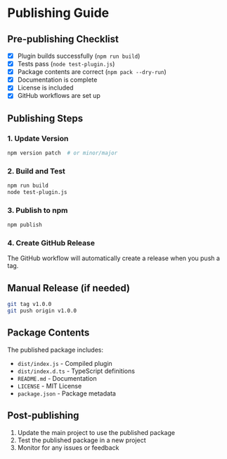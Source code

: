# Publishing Guide

## Pre-publishing Checklist

- [x] Plugin builds successfully (`npm run build`)
- [x] Tests pass (`node test-plugin.js`)
- [x] Package contents are correct (`npm pack --dry-run`)
- [x] Documentation is complete
- [x] License is included
- [x] GitHub workflows are set up

## Publishing Steps

### 1. Update Version

```bash
npm version patch  # or minor/major
```

### 2. Build and Test

```bash
npm run build
node test-plugin.js
```

### 3. Publish to npm

```bash
npm publish
```

### 4. Create GitHub Release

The GitHub workflow will automatically create a release when you push a tag.

## Manual Release (if needed)

```bash
git tag v1.0.0
git push origin v1.0.0
```

## Package Contents

The published package includes:
- `dist/index.js` - Compiled plugin
- `dist/index.d.ts` - TypeScript definitions
- `README.md` - Documentation
- `LICENSE` - MIT License
- `package.json` - Package metadata

## Post-publishing

1. Update the main project to use the published package
2. Test the published package in a new project
3. Monitor for any issues or feedback 